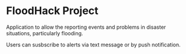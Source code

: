 FloodHack Project
=========

Application to allow the reporting events and problems in disaster situations, particularly flooding.

Users can susbscribe to alerts via text message or by push notification.
